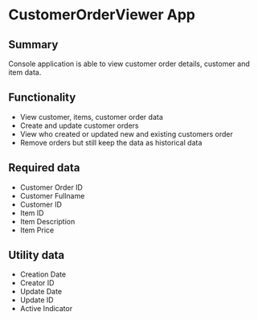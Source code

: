 # CustomerOrderViewer App
## Summary
Console application is able to view customer order details, customer and item data.
## Functionality
- View customer, items, customer order data
- Create and update customer orders
- View who created or updated new and existing customers order
- Remove orders but still keep the data as historical data
## Required data
- Customer Order ID
- Customer Fullname
- Customer ID
- Item ID
- Item Description
- Item Price
## Utility data
- Creation Date
- Creator ID
- Update Date
- Update ID
- Active Indicator
